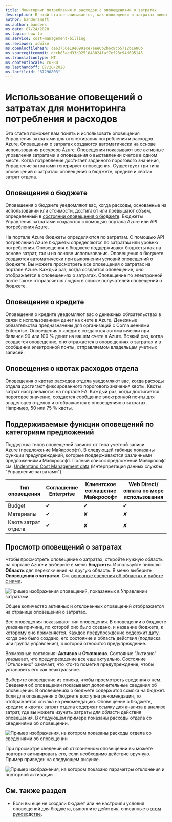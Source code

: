 ```yaml
---
title: Мониторинг потребления и расходов с оповещениями о затратах
description: В этой статье описывается, как оповещения о затратах помогают отслеживать потребление и расходы в Управлении затратами Azure.
author: bandersmsft
ms.author: banders
ms.date: 07/24/2020
ms.topic: how-to
ms.service: cost-management-billing
ms.reviewer: adwise
ms.openlocfilehash: ce63756e19e0991ce7aee0b2b6c9c65712b1680b
ms.sourcegitcommit: dccb85aed33d9251048024faf7ef23c94d695145
ms.translationtype: HT
ms.contentlocale: ru-RU
ms.lasthandoff: 07/28/2020
ms.locfileid: "87290803"
---
```

# <a name="use-cost-alerts-to-monitor-usage-and-spending"></a>Использование оповещений о затратах для мониторинга потребления и расходов

Эта статья поможет вам понять и использовать оповещения Управления затратами для отслеживания потребления и расходов Azure. Оповещения о затратах создаются автоматически на основе использования ресурсов Azure. Оповещения показывают все активные управления затратами и оповещения о выставлении счетов в одном месте. Когда потребление достигает заданного порогового значения, Управление затратами генерирует оповещения. Существует три типа оповещений о затратах: оповещения о бюджете, кредите и квотах затрат отдела.

## <a name="budget-alerts"></a>Оповещения о бюджете

Оповещения о бюджете уведомляют вас, когда расходы, основанные на использовании или стоимости, достигают или превышают объем, определенный в [состоянии оповещения о бюджете](tutorial-acm-create-budgets.md). Бюджеты Управления затратами создаются с помощью портала Azure или API [потребления Azure](https://docs.microsoft.com/rest/api/consumption).

На портале Azure бюджеты определяются по затратам. С помощью API потребления Azure бюджеты определяются по затратам или уровню потребления. Оповещения о бюджете поддерживают бюджеты как на основе затрат, так и на основе использования. Оповещения о бюджете создаются автоматически при выполнении условий оповещений о бюджете. Вы можете просмотреть все оповещения о затратах на портале Azure. Каждый раз, когда создается оповещение, оно отображается в оповещениях о затратах. Оповещение по электронной почте также отправляется людям в списке получателей оповещений о бюджете.

## <a name="credit-alerts"></a>Оповещения о кредите

Оповещения о кредите уведомляют вас о денежных обязательствах в связи с использованием денег на счете в Azure. Денежные обязательства предназначены для организаций с Соглашениями Enterprise. Оповещения о кредите создаются автоматически при балансе 90 или 100 % денег на вашем счете в Azure. Всякий раз, когда создается оповещение, оно отражается в оповещениях о затратах и в сообщении электронной почты, отправляемом владельцам учетных записей.

## <a name="department-spending-quota-alerts"></a>Оповещения о квотах расходов отдела

Оповещения о квотах расходов отдела уведомляют вас, когда расходы отдела достигают фиксированного порогового значения квоты. Квоты затрат настраиваются на портале EA. Каждый раз, когда достигается пороговое значение, создается сообщение электронной почты для владельцев отделов и отображается в оповещениях о затратах. Например, 50 или 75 % квоты.

## <a name="supported-alert-features-by-offer-categories"></a>Поддерживаемые функции оповещений по категориям предложений

Поддержка типов оповещений зависит от типа учетной записи Azure (предложение Майкрософт). В следующей таблице показаны функции предупреждений, которые поддерживаются различными предложениями Майкрософт. Полный список предложений Майкрософт см. [Understand Cost Management data](understand-cost-mgt-data.md) (Интерпретация данных службы "Управление затратами").

| Тип оповещения | Соглашение Enterprise | Клиентское соглашение Майкрософт | Web Direct/оплата по мере использования |
|---|---|---|---|
| Budget | ✔ | ✔ | ✔ |
| Материалы | ✔ |✘ | ✘ |
| Квота затрат отдела | ✔ | ✘ | ✘ |



## <a name="view-cost-alerts"></a>Просмотр оповещений о затратах

Чтобы просмотреть оповещение о затратах, откройте нужную область на портале Azure и выберите в меню **Бюджеты**. Используйте пилюлю **Область** для переключения на другую область. В меню выберите **Оповещения о затратах**. См. [основные сведения об областях и работе с ними](understand-work-scopes.md).

![Пример изображения оповещений, показанных в Управлении затратами](./media/cost-mgt-alerts-monitor-usage-spending/budget-alerts-fullscreen.png)

Общее количество активных и отклоненных оповещений отображается на странице оповещений о затратах.

Все оповещения показывают тип оповещения. В оповещении о бюджете указана причина, по которой оно было создано, и название бюджета, к которому оно применяется. Каждое предупреждение содержит дату, когда оно было создано, его состояние и область действия (подписка или группа управления), к которой относится предупреждение.

Возможные состояния: **Активно** и **Отклонено**. Состояние "Активно" указывает, что предупреждение все еще актуально. Состояние "Отклонено" означает, что кто-то пометил предупреждение, чтобы установить его как неактуальное.

Выберите оповещение из списка, чтобы просмотреть сведения о нем. Сведения об оповещении показывают дополнительные сведения об оповещении. В оповещениях о бюджете содержится ссылка на бюджет. Если для оповещения о бюджете доступна рекомендация, то отображается ссылка на рекомендацию. Оповещение о бюджете, кредите и квотах затрат отдела содержат ссылку для анализа в анализе затрат, где вы можете изучить затраты для области действия оповещения. В следующем примере показаны расходы отдела со сведениями об оповещении.

![Пример изображения, на котором показаны расходы отдела со сведениями об оповещении](./media/cost-mgt-alerts-monitor-usage-spending/dept-spending-selected-with-credits.png)

При просмотре сведений об отклоненном оповещении вы можете повторно активировать его, если необходимо действие вручную. Пример приведен на следующем рисунке.

![Пример изображения, на котором показано параметры отклонения и повторной активации](./media/cost-mgt-alerts-monitor-usage-spending/Dismiss-reactivate-options.png)

## <a name="see-also"></a>См. также раздел

- Если вы еще не создали бюджет или не настроили условия оповещений для бюджета, выполните действия, описанные в [этом руководстве](tutorial-acm-create-budgets.md).
